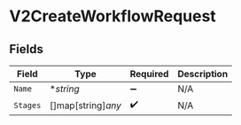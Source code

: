 # V2CreateWorkflowRequest


## Fields

| Field              | Type               | Required           | Description        |
| ------------------ | ------------------ | ------------------ | ------------------ |
| `Name`             | **string*          | :heavy_minus_sign: | N/A                |
| `Stages`           | []map[string]*any* | :heavy_check_mark: | N/A                |